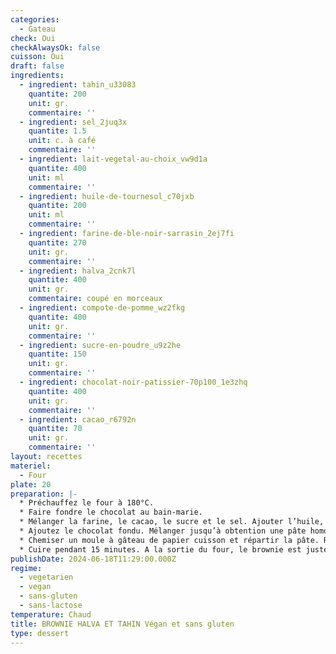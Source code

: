```yaml
---
categories:
  - Gateau
check: Oui
checkAlwaysOk: false
cuisson: Oui
draft: false
ingredients:
  - ingredient: tahin_u33083
    quantite: 200
    unit: gr.
    commentaire: ''
  - ingredient: sel_2juq3x
    quantite: 1.5
    unit: c. à café
    commentaire: ''
  - ingredient: lait-vegetal-au-choix_vw9d1a
    quantite: 400
    unit: ml
    commentaire: ''
  - ingredient: huile-de-tournesol_c70jxb
    quantite: 200
    unit: ml
    commentaire: ''
  - ingredient: farine-de-ble-noir-sarrasin_2ej7fi
    quantite: 270
    unit: gr.
    commentaire: ''
  - ingredient: halva_2cnk7l
    quantite: 400
    unit: gr.
    commentaire: coupé en morceaux
  - ingredient: compote-de-pomme_wz2fkg
    quantite: 400
    unit: gr.
    commentaire: ''
  - ingredient: sucre-en-poudre_u9z2he
    quantite: 150
    unit: gr.
    commentaire: ''
  - ingredient: chocolat-noir-patissier-70p100_1e3zhq
    quantite: 400
    unit: gr.
    commentaire: ''
  - ingredient: cacao_r6792n
    quantite: 70
    unit: gr.
    commentaire: ''
layout: recettes
materiel:
  - Four
plate: 20
preparation: |-
  * Préchauffez le four à 180°C.
  * Faire fondre le chocolat au bain-marie.
  * Mélanger la farine, le cacao, le sucre et le sel. Ajouter l’huile, le lait végétal et la compote de pomme. Mélanger.
  * Ajoutez le chocolat fondu. Mélanger jusqu’à obtention une pâte homogène. Puis ajouter les morceaux d'halva.
  * Chemiser un moule à gâteau de papier cuisson et répartir la pâte. Répartir par touche à la petite cuillère le tahin sur l'ensemble du brownie. Avec un cure-dent ou un pic à brochette, faire des marbrures sur toute la surface de la pâte.
  * Cuire pendant 15 minutes. A la sortie du four, le brownie est juste cuit voir encore un peu mou. Laissez refroidir et placez au frigo pour 1h avant de démouler.
publishDate: 2024-06-18T11:29:00.000Z
regime:
  - vegetarien
  - vegan
  - sans-gluten
  - sans-lactose
temperature: Chaud
title: BROWNIE HALVA ET TAHIN Végan et sans gluten
type: dessert
---
```

